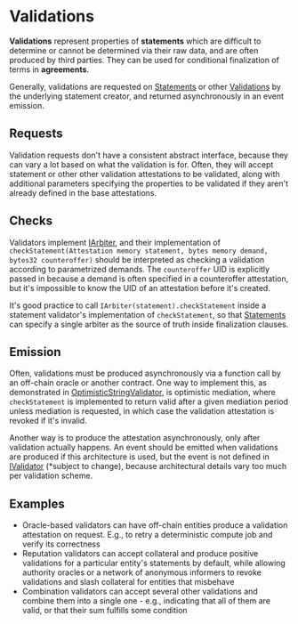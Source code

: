 # Validations

**Validations** represent properties of **statements** which are difficult to determine or cannot be determined via their raw data, and are often produced by third parties. They can be used for conditional finalization of terms in **agreements**.

Generally, validations are requested on [Statements](Statements.md) or other [Validations](Validations.md) by the underlying statement creator, and returned asynchronously in an event emission.

## Requests

Validation requests don't have a consistent abstract interface, because they can vary a lot based on what the validation is for. Often, they will accept statement or other other validation attestations to be validated, along with additional parameters specifying the properties to be validated if they aren't already defined in the base attestations.

## Checks

Validators implement [IArbiter](../../Implementations/Exchange/IArbiter.md), and their implementation of `checkStatement(Attestation memory statement, bytes memory demand, bytes32 counteroffer)` should be interpreted as checking a validation according to parametrized demands. The `counteroffer` UID is explicitly passed in because a demand is often specified in a counteroffer attestation, but it's impossible to know the UID of an attestation before it's created. 

It's good practice to call `IArbiter(statement).checkStatement` inside a statement validator's implementation of `checkStatement`, so that [Statements](Statements.md) can specify a single arbiter as the source of truth inside finalization clauses.
## Emission

Often, validations must be produced asynchronously via a function call by an off-chain oracle or another contract. One way to implement this, as demonstrated in [OptimisticStringValidator](../../Implementations/Exchange/Validations/OptimisticStringValidator.md), is optimistic mediation, where `checkStatement` is implemented to return valid after a given mediation period unless mediation is requested, in which case the validation attestation is revoked if it's invalid.

Another way is to produce the attestation asynchronously, only after validation actually happens. An event should be emitted when validations are produced if this architecture is used, but the event is not defined in [IValidator](../../Implementations/Exchange/IValidator.md) (\*subject to change), because architectural details vary too much per validation scheme.

## Examples
- Oracle-based validators can have off-chain entities produce a validation attestation on request. E.g., to retry a deterministic compute job and verify its correctness
- Reputation validators can accept collateral and produce positive validations for a particular entity's statements by default, while allowing authority oracles or a network of anonymous informers to revoke validations and slash collateral for entities that misbehave
- Combination validators can accept several other validations and combine them into a single one - e.g., indicating that all of them are valid, or that their sum fulfills some condition